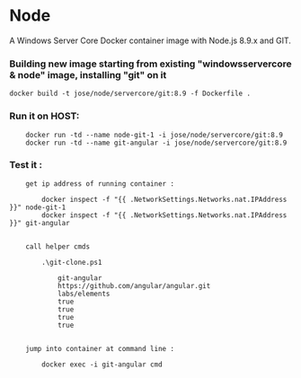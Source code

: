 # Node

A Windows Server Core Docker container image with Node.js 8.9.x and GIT.


### Building new image starting from existing "windowsservercore & node" image, installing "git" on it

```
docker build -t jose/node/servercore/git:8.9 -f Dockerfile .
```



### Run it on HOST:

```
    docker run -td --name node-git-1 -i jose/node/servercore/git:8.9
    docker run -td --name git-angular -i jose/node/servercore/git:8.9
```



### Test it :

```
    get ip address of running container :  

        docker inspect -f "{{ .NetworkSettings.Networks.nat.IPAddress }}" node-git-1
        docker inspect -f "{{ .NetworkSettings.Networks.nat.IPAddress }}" git-angular


    call helper cmds

        .\git-clone.ps1

            git-angular
            https://github.com/angular/angular.git
            labs/elements
            true
            true
            true
            true


    jump into container at command line :

        docker exec -i git-angular cmd

```